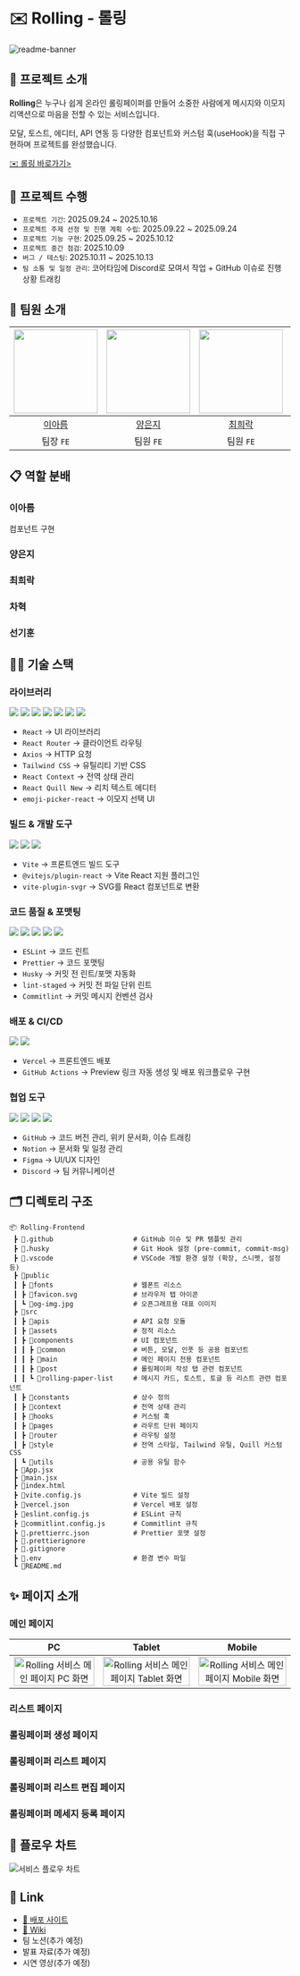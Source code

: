 # ✉️ Rolling - 롤링

![readme-banner](https://github.com/user-attachments/assets/55646ec3-ab74-410a-b5fe-690128f6aa5b)

## 🚩 프로젝트 소개

**Rolling**은 누구나 쉽게 온라인 롤링페이퍼를 만들어 소중한 사람에게 메시지와 이모지 리액션으로 마음을 전할 수 있는 서비스입니다.

모달, 토스트, 에디터, API 연동 등 다양한 컴포넌트와 커스텀 훅(useHook)을 직접 구현하며 프로젝트를 완성했습니다.

[✉️ 롤링 바로가기>](https://rolling-7team.vercel.app/)

## 📅 프로젝트 수행

- `프로젝트 기간`: 2025.09.24 ~ 2025.10.16
- `프로젝트 주제 선정 및 진행 계획 수립`: 2025.09.22 ~ 2025.09.24
- `프로젝트 기능 구현`: 2025.09.25 ~ 2025.10.12
- `프로젝트 중간 점검`: 2025.10.09
- `버그 / 테스팅`: 2025.10.11 ~ 2025.10.13
- `팀 소통 및 일정 관리`: 코어타임에 Discord로 모여서 작업 + GitHub 이슈로 진행 상황 트래킹

## 💁 팀원 소개

| <img src="https://avatars.githubusercontent.com/u/117738875?v=4" width="150"/> | <img src="https://avatars.githubusercontent.com/u/76269203?v=4" width="150"/> | <img src="https://avatars.githubusercontent.com/u/221239670?v=4" width="150"/> | <img src="https://avatars.githubusercontent.com/u/217933138?v=4" width="150"/> | <img src="https://avatars.githubusercontent.com/u/221279400?v=4" width="150"/> |
| :----------------------------------------------------------------------------: | :---------------------------------------------------------------------------: | :----------------------------------------------------------------------------: | :----------------------------------------------------------------------------: | :----------------------------------------------------------------------------: |
|                      [이아름](https://github.com/aahreum)                      |                    [양은지](https://github.com/eunji0124)                     |                    [최희락](https://github.com/Greensod-96)                    |                      [차혁](https://github.com/heoc0523)                       |                     [선기훈](https://github.com/seongihun)                     |
|                                   팀장 `FE`                                    |                                   팀원 `FE`                                   |                                   팀원 `FE`                                    |                                   팀원 `FE`                                    |                                   팀원 `FE`                                    |

## 📋 역할 분배

### 이아름

컴포넌트 구현

### 양은지

### 최희락

### 차혁

### 선기훈

## 🧑‍💻 기술 스택

### 라이브러리

<img src="https://img.shields.io/badge/react-61DAFB?style=for-the-badge&logo=react&logoColor=black"> <img src="https://img.shields.io/badge/react_router-CA4245?style=for-the-badge&logo=react-router&logoColor=white"> <img src="https://img.shields.io/badge/axios-5A29E4?style=for-the-badge&logo=axios&logoColor=white"> <img src="https://img.shields.io/badge/tailwindcss-06B6D4?style=for-the-badge&logo=tailwind-css&logoColor=white"> <img src="https://img.shields.io/badge/react_context-61DAFB?style=for-the-badge&logo=react&logoColor=black"> <img src="https://img.shields.io/badge/react_quill-2F2F2F?style=for-the-badge&logo=react&logoColor=white"> <img src="https://img.shields.io/badge/emoji_picker_react-F7DF1E?style=for-the-badge&logo=javascript&logoColor=black">

- `React` → UI 라이브러리
- `React Router` → 클라이언트 라우팅
- `Axios` → HTTP 요청
- `Tailwind CSS` → 유틸리티 기반 CSS
- `React Context` → 전역 상태 관리
- `React Quill New` → 리치 텍스트 에디터
- `emoji-picker-react` → 이모지 선택 UI

### 빌드 & 개발 도구

<img src="https://img.shields.io/badge/vite-646CFF?style=for-the-badge&logo=vite&logoColor=white"> <img src="https://img.shields.io/badge/vite_plugin_react-646CFF?style=for-the-badge&logo=react&logoColor=white"> <img src="https://img.shields.io/badge/vite_plugin_svgr-FF6347?style=for-the-badge&logo=react&logoColor=white">

- `Vite` → 프론트엔드 빌드 도구
- `@vitejs/plugin-react` → Vite React 지원 플러그인
- `vite-plugin-svgr` → SVG를 React 컴포넌트로 변환

### 코드 품질 & 포맷팅

<img src="https://img.shields.io/badge/eslint-4B32C3?style=for-the-badge&logo=eslint&logoColor=white"> <img src="https://img.shields.io/badge/prettier-F7B93E?style=for-the-badge&logo=prettier&logoColor=white"> <img src="https://img.shields.io/badge/husky-000000?style=for-the-badge&logo=husky&logoColor=white"> <img src="https://img.shields.io/badge/lintstaged-4B32C3?style=for-the-badge&logo=git&logoColor=white"> <img src="https://img.shields.io/badge/commitlint-FF0000?style=for-the-badge&logo=git&logoColor=white">

- `ESLint` → 코드 린트
- `Prettier` → 코드 포맷팅
- `Husky` → 커밋 전 린트/포맷 자동화
- `lint-staged` → 커밋 전 파일 단위 린트
- `Commitlint` → 커밋 메시지 컨벤션 검사

### 배포 & CI/CD

<img src="https://img.shields.io/badge/vercel-000000?style=for-the-badge&logo=vercel&logoColor=white"> <img src="https://img.shields.io/badge/github_actions-2088FF?style=for-the-badge&logo=github-actions&logoColor=white">

- `Vercel` → 프론트엔드 배포
- `GitHub Actions` → Preview 링크 자동 생성 및 배포 워크플로우 구현

### 협업 도구

<img src="https://img.shields.io/badge/github-181717?style=for-the-badge&logo=github&logoColor=white"> <img src="https://img.shields.io/badge/notion-000?style=for-the-badge&logo=notion&logoColor=white"> <img src="https://img.shields.io/badge/discord-5865F2?style=for-the-badge&logo=discord&logoColor=white"> <img src="https://img.shields.io/badge/figma-F24E1E?style=for-the-badge&logo=figma&logoColor=white">

- `GitHub` → 코드 버전 관리, 위키 문서화, 이슈 트래킹
- `Notion` → 문서화 및 일정 관리
- `Figma` → UI/UX 디자인
- `Discord` → 팀 커뮤니케이션

## 🗂️ 디렉토리 구조

```plaintext
📦 Rolling-Frontend
 ┣ 📂.github                    # GitHub 이슈 및 PR 템플릿 관리
 ┣ 📂.husky                     # Git Hook 설정 (pre-commit, commit-msg)
 ┣ 📂.vscode                    # VSCode 개발 환경 설정 (확장, 스니펫, 설정 등)
 ┣ 📂public
 ┃ ┣ 📂fonts                    # 웹폰트 리소스
 ┃ ┣ 📜favicon.svg              # 브라우저 탭 아이콘
 ┃ ┗ 📜og-img.jpg               # 오픈그래프용 대표 이미지
 ┣ 📂src
 ┃ ┣ 📂apis                     # API 요청 모듈
 ┃ ┣ 📂assets                   # 정적 리소스
 ┃ ┣ 📂components               # UI 컴포넌트
 ┃ ┃ ┣ 📂common                 # 버튼, 모달, 인풋 등 공용 컴포넌트
 ┃ ┃ ┣ 📂main                   # 메인 페이지 전용 컴포넌트
 ┃ ┃ ┣ 📂post                   # 롤링페이퍼 작성 탭 관련 컴포넌트
 ┃ ┃ ┗ 📂rolling-paper-list     # 메시지 카드, 토스트, 토글 등 리스트 관련 컴포넌트
 ┃ ┣ 📂constants                # 상수 정의
 ┃ ┣ 📂context                  # 전역 상태 관리
 ┃ ┣ 📂hooks                    # 커스텀 훅
 ┃ ┣ 📂pages                    # 라우트 단위 페이지
 ┃ ┣ 📂router                   # 라우팅 설정
 ┃ ┣ 📂style                    # 전역 스타일, Tailwind 유틸, Quill 커스텀 CSS
 ┃ ┗ 📂utils                    # 공용 유틸 함수
 ┣ 📜App.jsx
 ┣ 📜main.jsx
 ┣ 📜index.html
 ┣ 📜vite.config.js             # Vite 빌드 설정
 ┣ 📜vercel.json                # Vercel 배포 설정
 ┣ 📜eslint.config.js           # ESLint 규칙
 ┣ 📜commitlint.config.js       # Commitlint 규칙
 ┣ 📜.prettierrc.json           # Prettier 포맷 설정
 ┣ 📜.prettierignore
 ┣ 📜.gitignore
 ┣ 📜.env                       # 환경 변수 파일
 ┗ 📜README.md

```

## ✨ 페이지 소개

### 메인 페이지

|                                                                         PC                                                                          |                                                                         Tablet                                                                          |                                                                         Mobile                                                                          |
| :-------------------------------------------------------------------------------------------------------------------------------------------------: | :-----------------------------------------------------------------------------------------------------------------------------------------------------: | :-----------------------------------------------------------------------------------------------------------------------------------------------------: |
| <img width="100%" alt="Rolling 서비스 메인 페이지 PC 화면" src="https://github.com/user-attachments/assets/c0945b67-9839-44f7-ad24-c5c7b94f0f3c" /> | <img width="100%" alt="Rolling 서비스 메인 페이지 Tablet 화면" src="https://github.com/user-attachments/assets/74299324-6b41-4ee5-85b6-73451db682de" /> | <img width="100%" alt="Rolling 서비스 메인 페이지 Mobile 화면" src="https://github.com/user-attachments/assets/960064a4-af33-4585-b768-009b161072ff" /> |

### 리스트 페이지

### 롤링페이퍼 생성 페이지

### 롤링페이퍼 리스트 페이지

### 롤링페이퍼 리스트 편집 페이지

### 롤링페이퍼 메세지 등록 페이지

## 👀 플로우 차트

<img width="auto" height="auto" alt="서비스 플로우 차트" src="https://github.com/user-attachments/assets/ec375ab1-991f-4c80-9492-37d8e9b4ff64" />

## 🔗 Link

- [🚀 배포 사이트](https://rolling-7team.vercel.app/)
- [📝 Wiki](https://github.com/Sprint-19-Rolling/frontend/wiki)
- 팀 노션(추가 예정)
- 발표 자료(추가 예정)
- 시연 영상(추가 예정)
